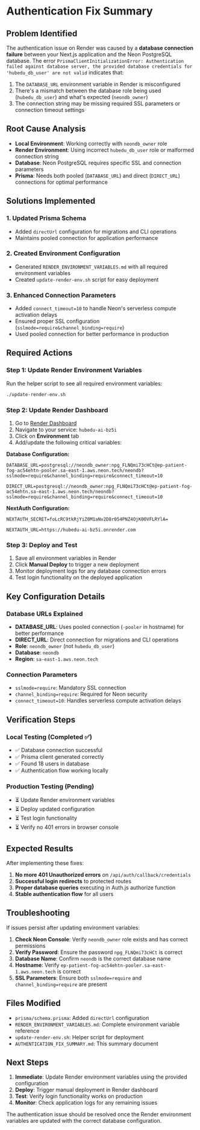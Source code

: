 # Authentication Fix Summary

## Problem Identified

The authentication issue on Render was caused by a **database connection failure** between your Next.js application and the Neon PostgreSQL database. The error `PrismaClientInitializationError: Authentication failed against database server, the provided database credentials for 'hubedu_db_user' are not valid` indicates that:

1. The `DATABASE_URL` environment variable in Render is misconfigured
2. There's a mismatch between the database role being used (`hubedu_db_user`) and what's expected (`neondb_owner`)
3. The connection string may be missing required SSL parameters or connection timeout settings

## Root Cause Analysis

- **Local Environment**: Working correctly with `neondb_owner` role
- **Render Environment**: Using incorrect `hubedu_db_user` role or malformed connection string
- **Database**: Neon PostgreSQL requires specific SSL and connection parameters
- **Prisma**: Needs both pooled (`DATABASE_URL`) and direct (`DIRECT_URL`) connections for optimal performance

## Solutions Implemented

### 1. Updated Prisma Schema
- Added `directUrl` configuration for migrations and CLI operations
- Maintains pooled connection for application performance

### 2. Created Environment Configuration
- Generated `RENDER_ENVIRONMENT_VARIABLES.md` with all required environment variables
- Created `update-render-env.sh` script for easy deployment

### 3. Enhanced Connection Parameters
- Added `connect_timeout=10` to handle Neon's serverless compute activation delays
- Ensured proper SSL configuration (`sslmode=require&channel_binding=require`)
- Used pooled connection for better performance in production

## Required Actions

### Step 1: Update Render Environment Variables

Run the helper script to see all required environment variables:
```bash
./update-render-env.sh
```

### Step 2: Update Render Dashboard

1. Go to [Render Dashboard](https://dashboard.render.com)
2. Navigate to your service: `hubedu-ai-bz5i`
3. Click on **Environment** tab
4. Add/update the following critical variables:

**Database Configuration:**
```
DATABASE_URL=postgresql://neondb_owner:npg_FLNQmi73cHCt@ep-patient-fog-ac54ehtn-pooler.sa-east-1.aws.neon.tech/neondb?sslmode=require&channel_binding=require&connect_timeout=10
```

```
DIRECT_URL=postgresql://neondb_owner:npg_FLNQmi73cHCt@ep-patient-fog-ac54ehtn.sa-east-1.aws.neon.tech/neondb?sslmode=require&channel_binding=require&connect_timeout=10
```

**NextAuth Configuration:**
```
NEXTAUTH_SECRET=foLcRC9tkRjYiZ0M1aNv2D8r054PNZ4OjK0OVFLRYlA=
```

```
NEXTAUTH_URL=https://hubedu-ai-bz5i.onrender.com
```

### Step 3: Deploy and Test

1. Save all environment variables in Render
2. Click **Manual Deploy** to trigger a new deployment
3. Monitor deployment logs for any database connection errors
4. Test login functionality on the deployed application

## Key Configuration Details

### Database URLs Explained

- **DATABASE_URL**: Uses pooled connection (`-pooler` in hostname) for better performance
- **DIRECT_URL**: Direct connection for migrations and CLI operations
- **Role**: `neondb_owner` (not `hubedu_db_user`)
- **Database**: `neondb`
- **Region**: `sa-east-1.aws.neon.tech`

### Connection Parameters

- `sslmode=require`: Mandatory SSL connection
- `channel_binding=require`: Required for Neon security
- `connect_timeout=10`: Handles serverless compute activation delays

## Verification Steps

### Local Testing (Completed ✅)
- ✅ Database connection successful
- ✅ Prisma client generated correctly
- ✅ Found 18 users in database
- ✅ Authentication flow working locally

### Production Testing (Pending)
- ⏳ Update Render environment variables
- ⏳ Deploy updated configuration
- ⏳ Test login functionality
- ⏳ Verify no 401 errors in browser console

## Expected Results

After implementing these fixes:

1. **No more 401 Unauthorized errors** on `/api/auth/callback/credentials`
2. **Successful login redirects** to protected routes
3. **Proper database queries** executing in Auth.js authorize function
4. **Stable authentication flow** for all users

## Troubleshooting

If issues persist after updating environment variables:

1. **Check Neon Console**: Verify `neondb_owner` role exists and has correct permissions
2. **Verify Password**: Ensure the password `npg_FLNQmi73cHCt` is correct
3. **Database Name**: Confirm `neondb` is the correct database name
4. **Hostname**: Verify `ep-patient-fog-ac54ehtn-pooler.sa-east-1.aws.neon.tech` is correct
5. **SSL Parameters**: Ensure both `sslmode=require` and `channel_binding=require` are present

## Files Modified

- `prisma/schema.prisma`: Added `directUrl` configuration
- `RENDER_ENVIRONMENT_VARIABLES.md`: Complete environment variable reference
- `update-render-env.sh`: Helper script for deployment
- `AUTHENTICATION_FIX_SUMMARY.md`: This summary document

## Next Steps

1. **Immediate**: Update Render environment variables using the provided configuration
2. **Deploy**: Trigger manual deployment in Render dashboard
3. **Test**: Verify login functionality works on production
4. **Monitor**: Check application logs for any remaining issues

The authentication issue should be resolved once the Render environment variables are updated with the correct database configuration.
